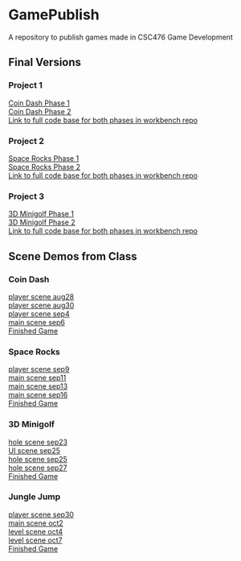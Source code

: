 # GamePublish
A repository to publish games made in CSC476 Game Development

## Final Versions

### Project 1
[Coin Dash Phase 1](Projects/CoinDashPhase1)\
[Coin Dash Phase 2](Projects/CoinDashPhase2)\
[Link to full code base for both phases in workbench 
repo](https://github.com/WCU-CS-CooperLab/gamedev-workbench-inagle33/tree/main/Assignments/Project1)

### Project 2
[Space Rocks Phase 1](Projects/SpaceRocksPhase1)\
[Space Rocks Phase 2](Projects/SpaceRocksPhase2)\
[Link to full code base for both phases in workbench
repo](https://github.com/WCU-CS-CooperLab/gamedev-workbench-inagle33/tree/main/Assignments/Project2)

### Project 3
[3D Minigolf Phase 1](Projects/3D-MinigolfPhase1)\
[3D Minigolf Phase 2](Projects/3D-MinigolfPhase2)\
[Link to full code base for both phases in workbench
repo](https://github.com/WCU-CS-CooperLab/gamedev-workbench-inagle33/tree/main/Assignments/Project3)

## Scene Demos from Class

### Coin Dash
[player scene aug28](CD_scenes/CoinDash_player_scene_aug28)\
[player scene aug30](CD_scenes/CoinDash_player_scene_aug30)\
[player scene sep4](CD_scenes/CoinDash_player_scene_sep4)\
[main scene sep6](CD_scenes/CoinDash_main_scene_sep6)\
[Finished Game](CoinDashPhase1)

### Space Rocks
[player scene sep9](SR_scenes/SpaceRocks_player_scene_sep9)\
[main scene sep11](SR_scenes/SpaceRocks_main_scene_sep11)\
[main scene sep13](SR_scenes/SpaceRocks_main_scene_sep13)\
[main scene sep16](SR_scenes/SpaceRocks_main_scene_sep16)\
[Finished Game](SpaceRocksPhase1)

### 3D Minigolf
[hole scene sep23](minigolf_scenes/Minigolf_hole_scene_sep23)\
[UI scene sep25](minigolf_scenes/Minigolf_UI_scene_sep25)\
[hole scene sep25](minigolf_scenes/Minigolf_hole_scene_sep25)\
[hole scene sep27](minigolf_scenes/Minigolf_hole_scene_sep27)\
[Finished Game](3D-MinigolfPhase1)

### Jungle Jump
[player scene sep30](JJ_scenes/jj_player_scene_sep30)\
[main scene oct2](JJ_scenes/jj_main_scene_oct2)\
[level scene oct4](JJ_scenes/jj_level_scene_oct4)\
[level scene oct7](JJ_scenes/jj_level_scene_oct7)\
[Finished Game](JungleJumpFinishedGame)
